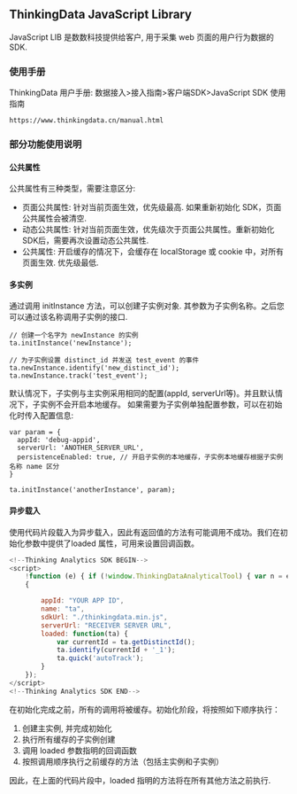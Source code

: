 ## ThinkingData JavaScript Library

JavaScript LIB 是数数科技提供给客户, 用于采集 web 页面的用户行为数据的 SDK.

### 使用手册

ThinkingData 用户手册: 数据接入>接入指南>客户端SDK>JavaScript SDK 使用指南
```
https://www.thinkingdata.cn/manual.html
```

### 部分功能使用说明

#### 公共属性
公共属性有三种类型，需要注意区分:
- 页面公共属性: 针对当前页面生效，优先级最高. 如果重新初始化 SDK，页面公共属性会被清空.
- 动态公共属性: 针对当前页面生效，优先级次于页面公共属性。重新初始化SDK后，需要再次设置动态公共属性.
- 公共属性: 开启缓存的情况下，会缓存在 localStorage 或 cookie 中，对所有页面生效. 优先级最低.

#### 多实例

通过调用 initInstance 方法，可以创建子实例对象. 其参数为子实例名称。之后您可以通过该名称调用子实例的接口.
```
// 创建一个名字为 newInstance 的实例
ta.initInstance('newInstance');

// 为子实例设置 distinct_id 并发送 test_event 的事件
ta.newInstance.identify('new_distinct_id');
ta.newInstance.track('test_event');
```

默认情况下，子实例与主实例采用相同的配置(appId, serverUrl等)。并且默认情况下，子实例不会开启本地缓存。
如果需要为子实例单独配置参数，可以在初始化时传入配置信息:
```
var param = {
  appId: 'debug-appid',
  serverUrl: 'ANOTHER_SERVER_URL',
  persistenceEnabled: true, // 开启子实例的本地缓存，子实例本地缓存根据子实例名称 name 区分
}

ta.initInstance('anotherInstance', param);
```

#### 异步载入
使用代码片段载入为异步载入，因此有返回值的方法有可能调用不成功。我们在初始化参数中提供了loaded 属性，可用来设置回调函数。
```js
<!--Thinking Analytics SDK BEGIN-->
<script>
    !function (e) { if (!window.ThinkingDataAnalyticalTool) { var n = e.sdkUrl, t = e.name, r = window, a = document, i = "script", l = null, s = null; r.ThinkingDataAnalyticalTool = t; var o = ["track", "quick", "login", "identify", "logout", "trackLink", "userSet", "userSetOnce", "userAdd", "userDel", "setPageProperty", "setSuperProperties", "setDynamicSuperProperties", "clearSuperProperties", "timeEvent", "unsetSuperProperties", "initInstance"]; r[t] = function (e) { return function () { if (this.name) (r[t]._q = r[t]._q || []).push([e, arguments, this.name]); else if ("initInstance" === e) { var n = arguments[0]; r[t][n] = { name: n }; for (var a = 0; a < o.length; a++)r[t][n][o[a]] = r[t].call(r[t][n], o[a]); (r[t]._q1 = r[t]._q1 || []).push([e, arguments]) } else (r[t]._q = r[t]._q || []).push([e, arguments]) } }; for (var u = 0; u < o.length; u++)r[t][o[u]] = r[t].call(null, o[u]); r[t].param = e, r[t].__SV = 1.1, l = a.createElement(i), s = a.getElementsByTagName(i)[0], l.async = 1, l.src = n, s.parentNode.insertBefore(l, s) } }(
    {

        appId: "YOUR APP ID",
        name: "ta",
        sdkUrl: "./thinkingdata.min.js",
        serverUrl: "RECEIVER SERVER URL",
        loaded: function(ta) {
            var currentId = ta.getDistinctId();
            ta.identify(currentId + '_1');
            ta.quick('autoTrack');
        }
    });
</script>
<!--Thinking Analytics SDK END-->
```

在初始化完成之前，所有的调用将被缓存。初始化阶段，将按照如下顺序执行：
1. 创建主实例, 并完成初始化
2. 执行所有缓存的子实例创建
3. 调用 loaded 参数指明的回调函数
4. 按照调用顺序执行之前缓存的方法（包括主实例和子实例）

因此，在上面的代码片段中，loaded 指明的方法将在所有其他方法之前执行.

